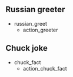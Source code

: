 ## Russian greeter
* russian_greet
  - action_greeter

## Chuck joke
* chuck_fact
  - action_chuck_fact
